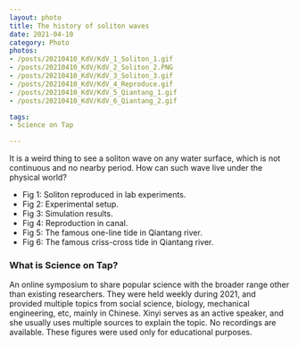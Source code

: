 ```yaml
---
layout: photo
title: The history of soliton waves
date: 2021-04-10
category: Photo
photos:
- /posts/20210410_KdV/KdV_1_Soliton_1.gif
- /posts/20210410_KdV/KdV_2_Soliton_2.PNG
- /posts/20210410_KdV/KdV_3_Soliton_3.gif
- /posts/20210410_KdV/KdV_4_Reproduce.gif
- /posts/20210410_KdV/KdV_5_Qiantang_1.gif
- /posts/20210410_KdV/KdV_6_Qiantang_2.gif

tags:
- Science on Tap

---
```


It is a weird thing to see a soliton wave on any water surface, which is not continuous and no nearby period. 
How can such wave live under the physical world?


- Fig 1: Soliton reproduced in lab experiments. 
- Fig 2: Experimental setup. 
- Fig 3: Simulation results. 
- Fig 4: Reproduction in canal. 
- Fig 5: The famous one-line tide in Qiantang river. 
- Fig 6: The famous criss-cross tide in Qiantang river. 

### What is Science on Tap? 

An online symposium to share popular science with the broader range other than existing researchers. 
They were held weekly during 2021, and provided multiple topics from social science, biology, mechanical engineering, etc, mainly in Chinese. 
Xinyi serves as an active speaker, and she usually uses multiple sources to explain the topic. 
No recordings are available. 
These figures were used only for educational purposes. 